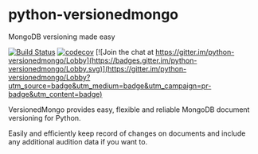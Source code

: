 # python-versionedmongo

MongoDB versioning made easy

[![Build Status](https://travis-ci.org/allrod5/python-versionedmongo.svg?branch=master)](https://travis-ci.org/allrod5/python-versionedmongo)
[![codecov](https://codecov.io/gh/allrod5/python-versionedmongo/branch/master/graph/badge.svg)](https://codecov.io/gh/allrod5/python-versionedmongo)
[![Join the chat at https://gitter.im/python-versionedmongo/Lobby](https://badges.gitter.im/python-versionedmongo/Lobby.svg)](https://gitter.im/python-versionedmongo/Lobby?utm_source=badge&utm_medium=badge&utm_campaign=pr-badge&utm_content=badge)

VersionedMongo provides easy, flexible and reliable MongoDB document
versioning for Python.

Easily and efficiently keep record of changes on documents and include
any additional audition data if you want to.
